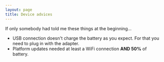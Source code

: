 ```yaml
---
layout: page
title: Device advices
---
```


If only somebody had told me these things at the beginning...

* USB connection doesn't charge the battery as you expect. For that you need to plug in with the adapter.
* Platform updates needed at least a WiFi connection **AND 50%** of battery.